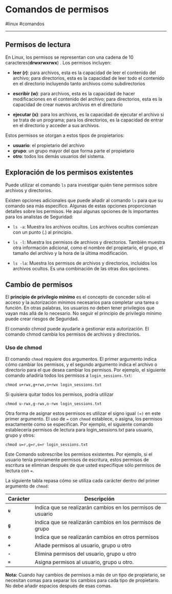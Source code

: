 # Comandos de permisos
#linux #comandos 

---
## Permisos de lectura

En Linux, los permisos se representan con una cadena de 10 caracteres(**drwxrwxrwx**) . Los permisos incluyen:

- **leer (r)**: para archivos, esta es la capacidad de leer el contenido del archivo; para directorios, esta es la capacidad de leer todo el contenido en el directorio incluyendo tanto archivos como subdirectorios

- **escribir (w)**: para archivos, esta es la capacidad de hacer modificaciones en el contenido del archivo; para directorios, esta es la capacidad de crear nuevos archivos en el directorio

- **ejecutar (x)**: para los archivos, es la capacidad de ejecutar el archivo si se trata de un programa; para los directorios, es la capacidad de entrar en el directorio y acceder a sus archivos.

Estos permisos se otorgan a estos tipos de propietarios:

- **usuario**: el propietario del archivo
- **grupo**: un grupo mayor del que forma parte el propietario
- **otro**: todos los demás usuarios del sistema.

## Exploración de los permisos existentes

Puede utilizar el comando `ls` para investigar quién tiene permisos sobre archivos y directorios. 

Existen opciones adicionales que puede añadir al comando `ls` para que su comando sea más específico. Algunas de estas opciones proporcionan detalles sobre los permisos. He aquí algunas opciones de ls importantes para los analistas de Seguridad:

- `ls -a`: Muestra los archivos ocultos. Los archivos ocultos comienzan con un punto (.) al principio.

- `ls -l`: Muestra los permisos de archivos y directorios. También muestra otra información adicional, como el nombre del propietario, el grupo, el tamaño del archivo y la hora de la última modificación.

- `ls -la`: Muestra los permisos de archivos y directorios, incluidos los archivos ocultos. Es una combinación de las otras dos opciones.
## Cambio de permisos

El **principio de privilegio mínimo** es el concepto de conceder sólo el acceso y la autorización mínimos necesarios para completar una tarea o función. En otras palabras, los usuarios no deben tener privilegios que vayan más allá de lo necesario. No seguir el principio de privilegio mínimo puede crear riesgos de Seguridad.

El comando chmod puede ayudarle a gestionar esta autorización. El comando chmod cambia los permisos de archivos y directorios.
### **Uso de chmod**

El comando `chmod` requiere dos argumentos. El primer argumento indica cómo cambiar los permisos, y el segundo argumento indica el archivo o directorio para el que desea cambiar los permisos. Por ejemplo, el siguiente comando añadiría todos los permisos a `login_sessions.txt`:

`chmod u+rwx,g+rwx,o+rwx login_sessions.txt`

Si quisiera quitar todos los permisos, podría utilizar

`chmod u-rwx,g-rwx,o-rwx login_sessions.txt`

Otra forma de asignar estos permisos es utilizar el signo igual `(=)` en este primer argumento. El uso de `=` con `chmod` establece, o asigna, los permisos exactamente como se especifican. Por ejemplo, el siguiente comando establecería permisos de lectura para login_sessions.txt para usuario, grupo y otros:

`chmod u=r,g=r,o=r login_sessions.txt`

Este Comando sobrescribe los permisos existentes. Por ejemplo, si el usuario tenía previamente permisos de escritura, estos permisos de escritura se eliminan después de que usted especifique sólo permisos de lectura con `=`.

La siguiente tabla repasa cómo se utiliza cada carácter dentro del primer argumento de `chmod`:

| **Carácter** | **Descripción**                                             |
| ------------ | ----------------------------------------------------------- |
| **`u`**      | Indica que se realizarán cambios en los permisos de usuario |
| **`g`**      | Indica que se realizarán cambios en los permisos de grupo   |
| **`o`**      | Indica que se realizarán cambios en otros permisos          |
| **`+`**      | Añade permisos al usuario, grupo u otro                     |
| **`-`**      | Elimina permisos del usuario, grupo u otro                  |
| **`=`**      | Asigna permisos al usuario, grupo u otro.                   |

**Nota:** Cuando hay cambios de permisos a más de un tipo de propietario, se necesitan comas para separar los cambios para cada tipo de propietario. No debe añadir espacios después de esas comas.
